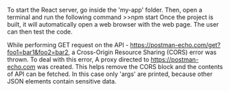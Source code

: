 
To start the React server, go inside the 'my-app' folder.
Then, open a terminal and run the following command >>npm start
Once the project is built, it will automatically open a web browser with the web page.
The user can then test the code. 

While performing GET request on the API - https://postman-echo.com/get?foo1=bar1&foo2=bar2, 
a Cross-Origin Resource Sharing (CORS) error was thrown.
To deal with this error, A proxy directed to https://postman-echo.com was created. 
This helps remove the CORS block and the contents of API can be fetched. 
In this case only 'args' are printed, because other JSON elements contain sensitive data.




